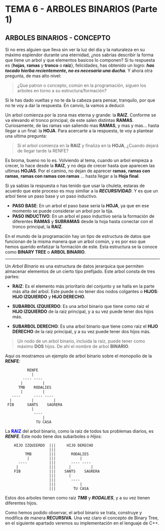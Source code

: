 # TEMA 6 - ARBOLES BINARIOS (Parte 1)
## **ARBOLES BINARIOS - CONCEPTO**
Si no eres alguien que lleva sin ver la luz del dia y la naturaleza en su máximo esplendor durante una eternidad, ¿nos sabrias describir la forma que tiene un arbol y que elementos basicos lo componen? Si tu respuesta es {**hojas**, **ramas** y **tronco** o **raiz**}, felicidades, has obtenido un logro: ***has tocado hierba recientemente, no es necesaria una ducha.*** Y ahora otra pregunta, de mas alto nivel: 
> ¿Que patron o concepto, común en la programación, siguen los arboles en torno a su estructura/formación? 

Si le has dado vueltas y no te da la cabeza para pensar, tranquilo, por que no te voy a dar la respuesta. En canvio, la vamos a deducir.

Un arbol comienza por la zona mas eterna y grande: la **RAIZ**. Conforme se va elevando el tronco principal, de este salen distintas **RAMAS**. Curiosamente, de las ramas van saliendo mas **RAMAS**, y mas y mas... hasta llegar a un final: la **HOJA**. Para acercarte a la respuesta, te voy a plantear una ultima pregunta: 

>Si el arbol comienza en la **RAIZ** y finaliza en la **HOJA**, ¿Cuando dejará de llegar tarde la RENFE? 

Es broma, bueno no lo es. Volviendo al tema, cuando un arbol empieza a crecer, lo hace desde la **RAIZ**, y no deja de crecer hasta que aparecen las ultimas **HOJAS**. Por el camino, no dejan de aparecer **ramas**, **ramas con ramas**, **ramas con ramas con ramas** ... hasta llegar a la **Hoja final**. 

Si ya sabias la respuesta o has tenido que usar la chuleta, estaras de acuerdo que este proceso es muy similiar a la ***RECURSIVIDAD***. Y es que un arbol tiene un paso base y un paso inductivo. 
- **PASO BASE**: En un arbol el paso base seria la ***HOJA***, ya que en ese momento se puede considerar un arbol por la tija.
- **PASO INDUCTIVO**: En un arbol el paso inductivo seria la formación de diferentes **RAMAS** y **SUBRAMAS** desde la hoja hasta conectar con el tronco principal, la **RAIZ**.

En el mundo de la programación hay un tipo de estructura de datos que funcionan de la misma manera que un arbol común, y es por eso que hemos querido enfatizar la formación de este. Esta estructura se la conoce como **BINARY TREE** o **ARBOL BINARIO**.

---

Un *Arbol Binario* es una estructura de datos jerarquica que permiten almacenar elementos de un cierto tipo prefijado. Este arbol consta de tres partes:
- **RAIZ**: Es el elemento más prioritario del conjunto y se halla en la parte más alta del arbol. Este puede o no tener dos nodos colgantes o **HIJOS**: **HIJO IZQUIERDO** y **HIJO DERECHO**.

- **SUBARBOL IZQUIERDO**: Es una arbol binario que tiene como raiz el **HIJO IZQUIERDO** de la raiz principal, y a su vez puede tener dos hijos más.

- **SUBARBOL DERECHO**: Es una arbol binario que tiene como raiz el **HIJO DERECHO** de la raiz principal, y a su vez puede tener dos hijos más.

> Un nodo de un arbol binario, incluida la raiz, puede tener como máximo **DOS** hijos. De ahí el nombre de arbol **BINARIO**.

Aqui os mostramos un ejemplo de arbol binario sobre el monopolio de la **RENFE**:

```
          RENFE
            |
        ---- ----
       |         |
      TMB    RODALIES
       |         |
   ----      ---- ----
  |         |         |
 FIB      SANTS    SAGRERA
            |
             ----
                 |
              TU CASA
```

La <font color="blue">**RAIZ**</font> del arbol binario, como la raiz de todos tus problemas diarios, es ***RENFE***. Este nodo tiene dos subarboles o *Hijos*:

```
    HIJO IZQUIERDO  |||     HIJO DERECHO 
                    |||
         TMB        |||       RODALIES
          |         |||           |
      ----          |||       ---- ----
     |              |||      |         |
    FIB             |||    SANTS    SAGRERA
                    |||      |
                    |||       ----
                    |||           |
                    |||        TU CASA
```
Estos dos arboles tienen como raiz ***TMB*** y ***RODALIES***, y a su vez tienen diferentes hijos.

Como hemos podido observar, el arbol binario se trata, construye y modifica de manera **RECURSIVA**. Una vez claro el concepto de Binary Tree, en el siguiente apartado veremos su implementación en el lenguaje de C++.